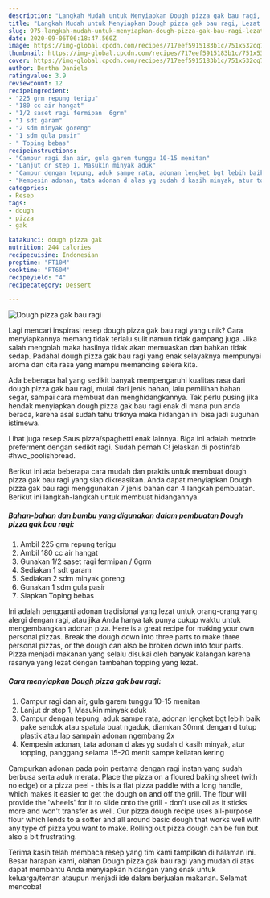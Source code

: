 ```yaml
---
description: "Langkah Mudah untuk Menyiapkan Dough pizza gak bau ragi, Lezat Sekali"
title: "Langkah Mudah untuk Menyiapkan Dough pizza gak bau ragi, Lezat Sekali"
slug: 975-langkah-mudah-untuk-menyiapkan-dough-pizza-gak-bau-ragi-lezat-sekali
date: 2020-09-06T06:18:47.560Z
image: https://img-global.cpcdn.com/recipes/717eef5915183b1c/751x532cq70/dough-pizza-gak-bau-ragi-foto-resep-utama.jpg
thumbnail: https://img-global.cpcdn.com/recipes/717eef5915183b1c/751x532cq70/dough-pizza-gak-bau-ragi-foto-resep-utama.jpg
cover: https://img-global.cpcdn.com/recipes/717eef5915183b1c/751x532cq70/dough-pizza-gak-bau-ragi-foto-resep-utama.jpg
author: Bertha Daniels
ratingvalue: 3.9
reviewcount: 12
recipeingredient:
- "225 grm repung terigu"
- "180 cc air hangat"
- "1/2 saset ragi fermipan  6grm"
- "1 sdt garam"
- "2 sdm minyak goreng"
- "1 sdm gula pasir"
- " Toping bebas"
recipeinstructions:
- "Campur ragi dan air, gula garem tunggu 10-15 menitan"
- "Lanjut dr step 1, Masukin minyak aduk"
- "Campur dengan tepung, aduk sampe rata, adonan lengket bgt lebih baik pake sendok atau spatula buat ngaduk, diamkan 30mnt dengan d tutup plastik atau lap sampain adonan ngembang 2x"
- "Kempesin adonan, tata adonan d alas yg sudah d kasih minyak, atur topping, panggang selama 15-20 menit sampe keliatan kering"
categories:
- Resep
tags:
- dough
- pizza
- gak

katakunci: dough pizza gak 
nutrition: 244 calories
recipecuisine: Indonesian
preptime: "PT10M"
cooktime: "PT60M"
recipeyield: "4"
recipecategory: Dessert

---
```



![Dough pizza gak bau ragi](https://img-global.cpcdn.com/recipes/717eef5915183b1c/751x532cq70/dough-pizza-gak-bau-ragi-foto-resep-utama.jpg)

Lagi mencari inspirasi resep dough pizza gak bau ragi yang unik? Cara menyiapkannya memang tidak terlalu sulit namun tidak gampang juga. Jika salah mengolah maka hasilnya tidak akan memuaskan dan bahkan tidak sedap. Padahal dough pizza gak bau ragi yang enak selayaknya mempunyai aroma dan cita rasa yang mampu memancing selera kita.

Ada beberapa hal yang sedikit banyak mempengaruhi kualitas rasa dari dough pizza gak bau ragi, mulai dari jenis bahan, lalu pemilihan bahan segar, sampai cara membuat dan menghidangkannya. Tak perlu pusing jika hendak menyiapkan dough pizza gak bau ragi enak di mana pun anda berada, karena asal sudah tahu triknya maka hidangan ini bisa jadi suguhan istimewa.

Lihat juga resep Saus pizza/spaghetti enak lainnya. Biga ini adalah metode preferment dengan sedikit ragi. Sudah pernah C! jelaskan di postinfab #hwc_poolishbread.


Berikut ini ada beberapa cara mudah dan praktis untuk membuat dough pizza gak bau ragi yang siap dikreasikan. Anda dapat menyiapkan Dough pizza gak bau ragi menggunakan 7 jenis bahan dan 4 langkah pembuatan. Berikut ini langkah-langkah untuk membuat hidangannya.

<!--inarticleads1-->

##### Bahan-bahan dan bumbu yang digunakan dalam pembuatan Dough pizza gak bau ragi:

1. Ambil 225 grm repung terigu
1. Ambil 180 cc air hangat
1. Gunakan 1/2 saset ragi fermipan / 6grm
1. Sediakan 1 sdt garam
1. Sediakan 2 sdm minyak goreng
1. Gunakan 1 sdm gula pasir
1. Siapkan  Toping bebas


Ini adalah pengganti adonan tradisional yang lezat untuk orang-orang yang alergi dengan ragi, atau jika Anda hanya tak punya cukup waktu untuk mengembangkan adonan piza. Here is a great recipe for making your own personal pizzas. Break the dough down into three parts to make three personal pizzas, or the dough can also be broken down into four parts. Pizza menjadi makanan yang selalu disukai oleh banyak kalangan karena rasanya yang lezat dengan tambahan topping yang lezat. 

<!--inarticleads2-->

##### Cara menyiapkan Dough pizza gak bau ragi:

1. Campur ragi dan air, gula garem tunggu 10-15 menitan
1. Lanjut dr step 1, Masukin minyak aduk
1. Campur dengan tepung, aduk sampe rata, adonan lengket bgt lebih baik pake sendok atau spatula buat ngaduk, diamkan 30mnt dengan d tutup plastik atau lap sampain adonan ngembang 2x
1. Kempesin adonan, tata adonan d alas yg sudah d kasih minyak, atur topping, panggang selama 15-20 menit sampe keliatan kering


Campurkan adonan pada poin pertama dengan ragi instan yang sudah berbusa serta aduk merata. Place the pizza on a floured baking sheet (with no edge) or a pizza peel - this is a flat pizza paddle with a long handle, which makes it easier to get the dough on and off the grill. The flour will provide the &#39;wheels&#39; for it to slide onto the grill - don&#39;t use oil as it sticks more and won&#39;t transfer as well. Our pizza dough recipe uses all-purpose flour which lends to a softer and all around basic dough that works well with any type of pizza you want to make. Rolling out pizza dough can be fun but also a bit frustrating. 

Terima kasih telah membaca resep yang tim kami tampilkan di halaman ini. Besar harapan kami, olahan Dough pizza gak bau ragi yang mudah di atas dapat membantu Anda menyiapkan hidangan yang enak untuk keluarga/teman ataupun menjadi ide dalam berjualan makanan. Selamat mencoba!
